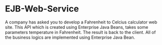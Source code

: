 # EJB-Web-Service
A company has asked you to develop a Fahrenheit to Celcius calculator web site. 
This API which is created using Enterprise Java Beans, takes some parameters temperature in Fahrenheit. 
The result is back to the client. All of the business logics are implemented using Enterprise Java Bean.
